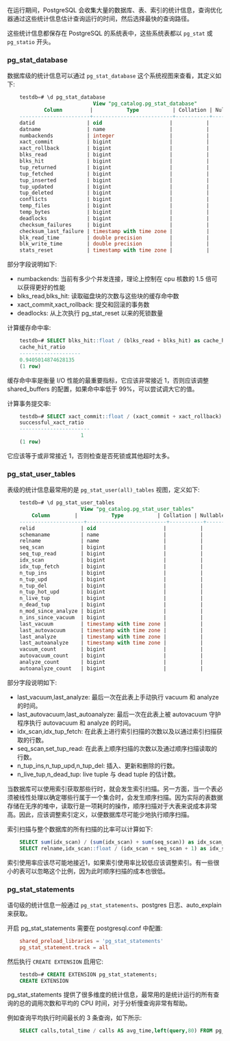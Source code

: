 
在运行期间，PostgreSQL 会收集大量的数据库、表、索引的统计信息，查询优化器通过这些统计信息估计查询运行的时间，然后选择最快的查询路径。

这些统计信息都保存在 PostgreSQL 的系统表中，这些系统表都以 `pg_stat` 或 `pg_statio` 开头。


### pg_stat_database

数据库级的统计信息可以通过 `pg_stat_database` 这个系统视图来查看，其定义如下:
```sql
    testdb=# \d pg_stat_database
                            View "pg_catalog.pg_stat_database"
            Column         |           Type           | Collation | Nullable | Default 
    -----------------------+--------------------------+-----------+----------+---------
    datid                 | oid                      |           |          | 
    datname               | name                     |           |          | 
    numbackends           | integer                  |           |          | 
    xact_commit           | bigint                   |           |          | 
    xact_rollback         | bigint                   |           |          | 
    blks_read             | bigint                   |           |          | 
    blks_hit              | bigint                   |           |          | 
    tup_returned          | bigint                   |           |          | 
    tup_fetched           | bigint                   |           |          | 
    tup_inserted          | bigint                   |           |          | 
    tup_updated           | bigint                   |           |          | 
    tup_deleted           | bigint                   |           |          | 
    conflicts             | bigint                   |           |          | 
    temp_files            | bigint                   |           |          | 
    temp_bytes            | bigint                   |           |          | 
    deadlocks             | bigint                   |           |          | 
    checksum_failures     | bigint                   |           |          | 
    checksum_last_failure | timestamp with time zone |           |          | 
    blk_read_time         | double precision         |           |          | 
    blk_write_time        | double precision         |           |          | 
    stats_reset           | timestamp with time zone |           |          | 
```
部分字段说明如下:
* numbackends: 当前有多少个并发连接，理论上控制在 cpu 核数的 1.5 倍可以获得更好的性能
* blks_read,blks_hit: 读取磁盘块的次数与这些块的缓存命中数
* xact_commit,xact_rollback: 提交和回滚的事务数
* deadlocks: 从上次执行 pg_stat_reset 以来的死锁数量

计算缓存命中率:
```sql
    testdb=# SELECT blks_hit::float / (blks_read + blks_hit) as cache_hit_ratio FROM pg_stat_database WHERE datname=current_database();
    cache_hit_ratio   
    --------------------
    0.9405014874628135
    (1 row)
```
缓存命中率是衡量 I/O 性能的最重要指标，它应该非常接近 1，否则应该调整 shared_buffers 的配置，如果命中率低于 99%，可以尝试调大它的值。

计算事务提交率:
```sql
    testdb=# SELECT xact_commit::float / (xact_commit + xact_rollback) as successful_xact_ratio FROM pg_stat_database WHERE datname=current_database();
    successful_xact_ratio 
    -----------------------
                        1
    (1 row)
```
它应该等于或非常接近 1，否则检查是否死锁或其他超时太多。


### pg_stat_user_tables

表级的统计信息最常用的是 `pg_stat_user(all)_tables` 视图，定义如下:
```sql
    testdb=# \d pg_stat_user_tables
                        View "pg_catalog.pg_stat_user_tables"
        Column        |           Type           | Collation | Nullable | Default 
    ---------------------+--------------------------+-----------+----------+---------
    relid               | oid                      |           |          | 
    schemaname          | name                     |           |          | 
    relname             | name                     |           |          | 
    seq_scan            | bigint                   |           |          | 
    seq_tup_read        | bigint                   |           |          | 
    idx_scan            | bigint                   |           |          | 
    idx_tup_fetch       | bigint                   |           |          | 
    n_tup_ins           | bigint                   |           |          | 
    n_tup_upd           | bigint                   |           |          | 
    n_tup_del           | bigint                   |           |          | 
    n_tup_hot_upd       | bigint                   |           |          | 
    n_live_tup          | bigint                   |           |          | 
    n_dead_tup          | bigint                   |           |          | 
    n_mod_since_analyze | bigint                   |           |          | 
    n_ins_since_vacuum  | bigint                   |           |          | 
    last_vacuum         | timestamp with time zone |           |          | 
    last_autovacuum     | timestamp with time zone |           |          | 
    last_analyze        | timestamp with time zone |           |          | 
    last_autoanalyze    | timestamp with time zone |           |          | 
    vacuum_count        | bigint                   |           |          | 
    autovacuum_count    | bigint                   |           |          | 
    analyze_count       | bigint                   |           |          | 
    autoanalyze_count   | bigint                   |           |          | 
```
部分字段说明如下:
* last_vacuum,last_analyze: 最后一次在此表上手动执行 vacuum 和 analyze 的时间。
* last_autovacuum,last_autoanalyze: 最后一次在此表上被 autovacuum 守护程序执行 autovacuum 和 analyze 的时间。
* idx_scan,idx_tup_fetch: 在此表上进行索引扫描的次数以及以通过索引扫描获取的行数。
* seq_scan,set_tup_read: 在此表上顺序扫描的次数以及通过顺序扫描读取的行数。
* n_tup_ins,n_tup_upd,n_tup_del: 插入、更新和删除的行数。
* n_live_tup,n_dead_tup: live tuple 与 dead tuple 的估计数。

当数据库可以使用索引获取那些行时，就会发生索引扫描。另一方面，当一个表必须被线性处理以确定哪些行属于一个集合时，会发生顺序扫描。因为实际的表数据存储在无序的堆中，读取行是一项耗时的操作，顺序扫描对于大表来说成本非常高。因此，应该调整索引定义，以便数据库尽可能少地执行顺序扫描。

索引扫描与整个数据库的所有扫描的比率可以计算如下:
```sql
    SELECT sum(idx_scan) / (sum(idx_scan) + sum(seq_scan)) as idx_scan_ratio FROM pg_stat_all_tables WHERE schemaname='public';
    SELECT relname,idx_scan::float / (idx_scan + seq_scan + 1) as idx_scan_ratio FROM pg_stat_all_tables WHERE schemaname='public' ORDER BY idx_scan_ratio ASC;
```
索引使用率应该尽可能地接近1，如果索引使用率比较低应该调整索引。有一些很小的表可以忽略这个比例，因为此时顺序扫描的成本也很低。

### pg_stat_statements

语句级的统计信息一般通过 `pg_stat_statements`、postgres 日志、auto_explain 来获取。

开启 pg_stat_statements 需要在 postgresql.conf 中配置:
```conf
    shared_preload_libraries = 'pg_stat_statements'
    pg_stat_statement.track = all
```

然后执行 `CREATE EXTENSION` 启用它:
```sql
    testdb=# CREATE EXTENSION pg_stat_statements;
    CREATE EXTENSION
```

pg_stat_statements 提供了很多维度的统计信息，最常用的是统计运行的所有查询的总的调用次数和平均的 CPU 时间，对于分析慢查询非常有帮助。

例如查询平均执行时间最长的 3 条查询，如下所示:
```sql
    SELECT calls,total_time / calls AS avg_time,left(query,80) FROM pg_stat_statements ORDER BY 2 DESC LIMIT 3;
```
